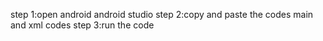 step 1:open android android studio 
step 2:copy and paste the codes main and xml codes
step 3:run the code

